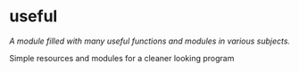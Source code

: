 # useful
_A module filled with many useful functions and modules in various subjects._

Simple resources and modules for a cleaner looking program

